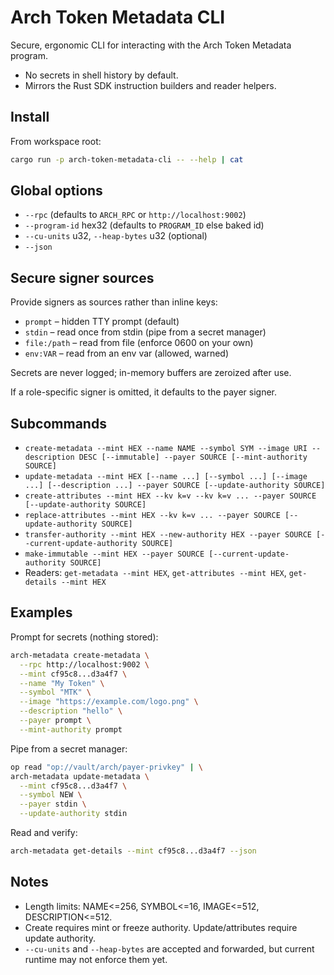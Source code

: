# Arch Token Metadata CLI

Secure, ergonomic CLI for interacting with the Arch Token Metadata program.

- No secrets in shell history by default.
- Mirrors the Rust SDK instruction builders and reader helpers.

## Install

From workspace root:

```bash
cargo run -p arch-token-metadata-cli -- --help | cat
```

## Global options

- `--rpc` (defaults to `ARCH_RPC` or `http://localhost:9002`)
- `--program-id` hex32 (defaults to `PROGRAM_ID` else baked id)
- `--cu-units` u32, `--heap-bytes` u32 (optional)
- `--json`

## Secure signer sources

Provide signers as sources rather than inline keys:

- `prompt` – hidden TTY prompt (default)
- `stdin` – read once from stdin (pipe from a secret manager)
- `file:/path` – read from file (enforce 0600 on your own)
- `env:VAR` – read from an env var (allowed, warned)

Secrets are never logged; in-memory buffers are zeroized after use.

If a role-specific signer is omitted, it defaults to the payer signer.

## Subcommands

- `create-metadata --mint HEX --name NAME --symbol SYM --image URI --description DESC [--immutable] --payer SOURCE [--mint-authority SOURCE]`
- `update-metadata --mint HEX [--name ...] [--symbol ...] [--image ...] [--description ...] --payer SOURCE [--update-authority SOURCE]`
- `create-attributes --mint HEX --kv k=v --kv k=v ... --payer SOURCE [--update-authority SOURCE]`
- `replace-attributes --mint HEX --kv k=v ... --payer SOURCE [--update-authority SOURCE]`
- `transfer-authority --mint HEX --new-authority HEX --payer SOURCE [--current-update-authority SOURCE]`
- `make-immutable --mint HEX --payer SOURCE [--current-update-authority SOURCE]`
- Readers: `get-metadata --mint HEX`, `get-attributes --mint HEX`, `get-details --mint HEX`

## Examples

Prompt for secrets (nothing stored):

```bash
arch-metadata create-metadata \
  --rpc http://localhost:9002 \
  --mint cf95c8...d3a4f7 \
  --name "My Token" \
  --symbol "MTK" \
  --image "https://example.com/logo.png" \
  --description "hello" \
  --payer prompt \
  --mint-authority prompt
```

Pipe from a secret manager:

```bash
op read "op://vault/arch/payer-privkey" | \
arch-metadata update-metadata \
  --mint cf95c8...d3a4f7 \
  --symbol NEW \
  --payer stdin \
  --update-authority stdin
```

Read and verify:

```bash
arch-metadata get-details --mint cf95c8...d3a4f7 --json
```

## Notes

- Length limits: NAME<=256, SYMBOL<=16, IMAGE<=512, DESCRIPTION<=512.
- Create requires mint or freeze authority. Update/attributes require update authority.
- `--cu-units` and `--heap-bytes` are accepted and forwarded, but current runtime may not enforce them yet.
